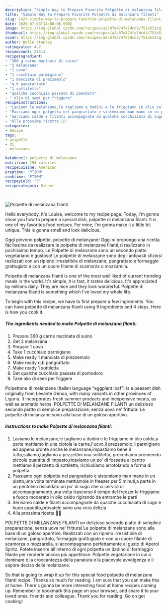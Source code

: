 ```yaml
---
description: "Simple Way to Prepare Favorite Polpette di melanzana filanti"
title: "Simple Way to Prepare Favorite Polpette di melanzana filanti"
slug: 1427-simple-way-to-prepare-favorite-polpette-di-melanzana-filanti
date: 2020-07-03T14:08:08.990Z
image: https://img-global.cpcdn.com/recipes/a2c87e474fe7dcd3/751x532cq70/polpette-di-melanzana-filanti-recipe-main-photo.jpg
thumbnail: https://img-global.cpcdn.com/recipes/a2c87e474fe7dcd3/751x532cq70/polpette-di-melanzana-filanti-recipe-main-photo.jpg
cover: https://img-global.cpcdn.com/recipes/a2c87e474fe7dcd3/751x532cq70/polpette-di-melanzana-filanti-recipe-main-photo.jpg
author: Belle Stanley
ratingvalue: 4.2
reviewcount: 21513
recipeingredient:
- "360 g carne macinata di suino"
- "2 melanzana"
- "1 uovo"
- "1 cucchiaio parmigiano"
- "1 manciata di prezzemolo"
- "q.b pangrattato"
- "1 sottiletta"
- "qualche cucchiaio passata di pomodoro"
- " olio di semi per friggere"
recipeinstructions:
- "Laviamo le melanzane,le tagliamo a dadini e le friggiamo in olio caldo,a parte mettiamo in una ciotola la carne,l&#39;uovo,il prezzemolo,il parmigiano ed appena pronte anche le melanzane,impastiamo bene il tutto,saliamo,tagliamo a pezzettini una sottiletta, procediamo prendendo piccole quantità di impasto,ricaviamo un po&#39; di fossetta al centro mettiamo il pezzetto di sottiletta, richiudiamo arrotolando a forma di polpetta"
- "Passiamo ogni polpetta nel pangrattato e sistemiamo man mano in un piatto,una volta terminate mettiamole in freezer per 5 minuti,a parte in un pentolino riscaldato un po&#39; di sugo che ci servirà di accompagnamento,una volta trascorso il tempo del freezer le friggiamo a fuoco moderato in olio caldo rigirando da entrambe le parti"
- "Serviamo calde e filanti accompagnate da qualche cucchiaiata di sugo e buon appetito,provatele sono una vera delizia"
- "Alla prossima ricetta 👩‍🍳"
categories:
- Recipe
tags:
- polpette
- di
- melanzana

katakunci: polpette di melanzana 
nutrition: 194 calories
recipecuisine: American
preptime: "PT10M"
cooktime: "PT30M"
recipeyield: "3"
recipecategory: Dinner

---
```



![Polpette di melanzana filanti](https://img-global.cpcdn.com/recipes/a2c87e474fe7dcd3/751x532cq70/polpette-di-melanzana-filanti-recipe-main-photo.jpg)

Hello everybody, it's Louise, welcome to my recipe page. Today, I'm gonna show you how to prepare a special dish, polpette di melanzana filanti. It is one of my favorites food recipes. For mine, I'm gonna make it a little bit unique. This is gonna smell and look delicious.

Oggi piovono polpette. polpette di melanzane! Oggi vi propongo una ricetta facilissima da realizzare le polpette di melanzane filanti,si realizzano in pochissimo tempo. Le Polpette di melanzane sono un secondo piatto vegetariano e gustoso! Le polpette di melanzane sono degli antipasti sfiziosi realizzati con un ripieno irresistibile di melanzane, pangrattato e formaggio grattugiato e con un cuore filante di scamorza o mozzarella.

Polpette di melanzana filanti is one of the most well liked of current trending meals in the world. It's simple, it is fast, it tastes delicious. It's appreciated by millions daily. They are nice and they look wonderful. Polpette di melanzana filanti is something which I've loved my whole life.


To begin with this recipe, we have to first prepare a few ingredients. You can have polpette di melanzana filanti using 9 ingredients and 4 steps. Here is how you cook it.

<!--inarticleads1-->

##### The ingredients needed to make Polpette di melanzana filanti:

1. Prepare 360 g carne macinata di suino
1. Get 2 melanzana
1. Prepare 1 uovo
1. Take 1 cucchiaio parmigiano
1. Make ready 1 manciata di prezzemolo
1. Make ready q.b pangrattato
1. Make ready 1 sottiletta
1. Get qualche cucchiaio passata di pomodoro
1. Take  olio di semi per friggere


Polpettone di melanzane (Italian language &#34;eggplant loaf&#34;) is a peasant dish originally from Levante Genoa, with many variants in other provinces of Liguria. It incorporates fresh summer products and inexpensive meats, as well as aromatic herbs. POLPETTE DI MELANZANE FILANTI un delizioso secondo piatto di semplice preparazione, senza uova ne&#39; frittura! Le polpette di melanzane sono alla base di un goloso aperitivo. 

<!--inarticleads2-->

##### Instructions to make Polpette di melanzana filanti:

1. Laviamo le melanzane,le tagliamo a dadini e le friggiamo in olio caldo,a parte mettiamo in una ciotola la carne,l&#39;uovo,il prezzemolo,il parmigiano ed appena pronte anche le melanzane,impastiamo bene il tutto,saliamo,tagliamo a pezzettini una sottiletta, procediamo prendendo piccole quantità di impasto,ricaviamo un po&#39; di fossetta al centro mettiamo il pezzetto di sottiletta, richiudiamo arrotolando a forma di polpetta
1. Passiamo ogni polpetta nel pangrattato e sistemiamo man mano in un piatto,una volta terminate mettiamole in freezer per 5 minuti,a parte in un pentolino riscaldato un po&#39; di sugo che ci servirà di accompagnamento,una volta trascorso il tempo del freezer le friggiamo a fuoco moderato in olio caldo rigirando da entrambe le parti
1. Serviamo calde e filanti accompagnate da qualche cucchiaiata di sugo e buon appetito,provatele sono una vera delizia
1. Alla prossima ricetta 👩‍🍳


POLPETTE DI MELANZANE FILANTI un delizioso secondo piatto di semplice preparazione, senza uova ne&#39; frittura! Le polpette di melanzane sono alla base di un goloso aperitivo. Realizzati con un ripieno irresistibile di melanzane, pangrattato, formaggio grattugiato e con un cuore filante di scamorza o mozzarella, si accompagnano perfettamente al gusto di Aperol Spritz. Potete inserire all&#39;interno di ogni polpetta un dadino di formaggio filante per renderle ancora più appetitose. Polpette vegetariane in cui a dominare è la croccantezza della panatura e la piacevole avvolgenza e il sapore deciso delle melanzane. 

So that is going to wrap it up for this special food polpette di melanzana filanti recipe. Thanks so much for reading. I am sure that you can make this at home. There's gonna be more interesting food at home recipes coming up. Remember to bookmark this page on your browser, and share it to your loved ones, friends and colleague. Thank you for reading. Go on get cooking!
